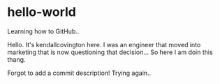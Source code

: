 # hello-world
Learning how to GitHub..

Hello. It's kendallcovington here. I was an engineer that moved into marketing that is now questioning that decision...
So here I am doin this thang.

Forgot to add a commit description! Trying again..
